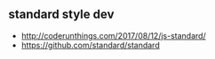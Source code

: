 ## standard style dev
- http://coderunthings.com/2017/08/12/js-standard/
- https://github.com/standard/standard